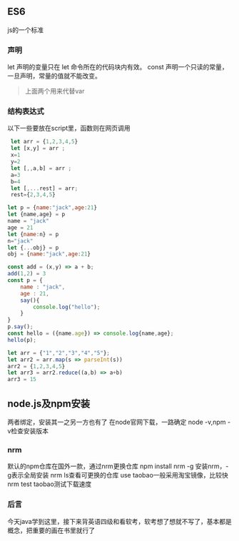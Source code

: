 ## ES6
js的一个标准
### 声明
let 声明的变量只在 let 命令所在的代码块内有效。
const 声明一个只读的常量，一旦声明，常量的值就不能改变。
 >上面两个用来代替var
 ### 结构表达式
 以下一些要放在script里，函数则在网页调用
```js
 let arr = {1,2,3,4,5}
 let [x,y] = arr ;
 x=1
 y=2
 let [,,a,b] = arr ;
 a=3
 b=4
 let [,...rest] = arr;
 rest={2,3,4,5}
```
 ```js
 let p = {name:"jack",age:21}
 let {name,age} = p
 name = "jack"
 age = 21
 let {name:n} = p
 n="jack"
 let {...obj} = p
 obj = {name:"jack",age:21}
```
```js
const add = (x,y) => a + b;
add(1,2) = 3
const p = {
    name : "jack",
    age : 21,
    say(){
        console.log("hello");
    }
}
p.say();
const hello = ({name.age}) => console.log{name,age};
hello(p);
```
```js
let arr = {"1","2","3","4","5"};
let arr2 = arr.map(s => parseInt(s))
arr2 = {1,2,3,4,5}
let arr3 = arr2.reduce((a,b) => a+b)
arr3 = 15
```
## node.js及npm安装
两者绑定，安装其一之另一方也有了
在node官网下载，一路确定
node -v,npm -v检查安装版本
### nrm
默认的npm仓库在国外一款，通过nrm更换仓库
npm install nrm -g 安装nrm，-g表示全局安装
nrm ls查看可更换的仓库
use taobao一般采用淘宝镜像，比较快
nrm test taobao测试下载速度
### 后言
今天java学到这里，接下来背英语四级和看软考，软考想了想就不写了，基本都是概念，把重要的画在书里就行了
